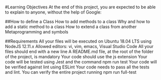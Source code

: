 #Learning Objectives
At the end of this project, you are expected to be able to explain to anyone, without the help of Google:

##How to define a Class
How to add methods to a class
Why and how to add a static method to a class
How to extend a class from another
Metaprogramming and symbols

##Requirements
All your files will be executed on Ubuntu 18.04 LTS using NodeJS 12.11.x
Allowed editors: vi, vim, emacs, Visual Studio Code
All your files should end with a new line
A README.md file, at the root of the folder of the project, is mandatory
Your code should use the js extension
Your code will be tested using Jest and the command npm run test
Your code will be verified against lint using ESLint
Your code needs to pass all the tests and lint. You can verify the entire project running npm run full-test
